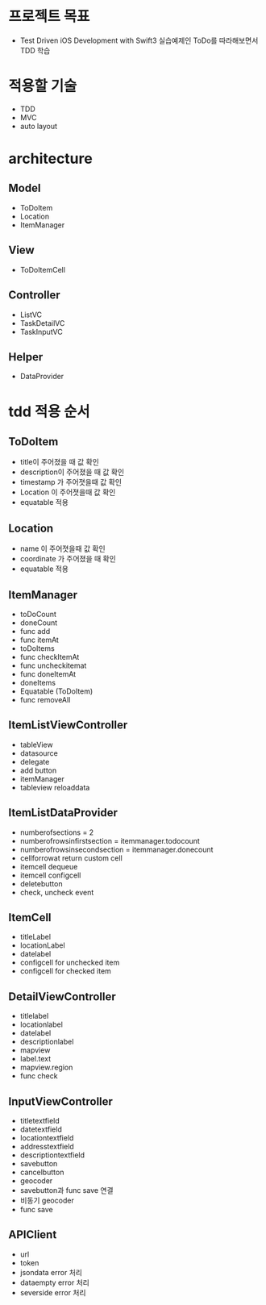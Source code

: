 # 프로젝트 목표
- Test Driven iOS Development with Swift3 실습예제인 ToDo를 따라해보면서 TDD 학습


# 적용할 기술
- TDD
- MVC
- auto layout


# architecture

## Model
- ToDoItem
- Location
- ItemManager

## View
- ToDoItemCell

## Controller
- ListVC
- TaskDetailVC
- TaskInputVC

## Helper
- DataProvider


# tdd 적용 순서

## ToDoItem
- title이 주어졌을 때 값 확인
- description이 주어졌을 때 값 확인
- timestamp 가 주어졋을때 값 확인
- Location 이 주어졋을때 값 확인
- equatable 적용

## Location
- name 이 주어졋을때 값 확인
- coordinate 가 주어졌을 때 확인
- equatable 적용

## ItemManager
- toDoCount
- doneCount
- func add
- func itemAt
- toDoItems
- func checkItemAt
- func uncheckitemat
- func doneItemAt
- doneItems
- Equatable (ToDoItem)
- func removeAll

## ItemListViewController
- tableView
- datasource
- delegate
- add button
- itemManager
- tableview reloaddata

## ItemListDataProvider
- numberofsections = 2
- numberofrowsinfirstsection = itemmanager.todocount
- numberofrowsinsecondsection = itemmanager.donecount
- cellforrowat return custom cell
- itemcell dequeue
- itemcell configcell
- deletebutton
- check, uncheck event

## ItemCell
- titleLabel
- locationLabel
- datelabel
- configcell for unchecked item
- configcell for checked item

## DetailViewController
- titlelabel
- locationlabel
- datelabel
- descriptionlabel
- mapview
- label.text
- mapview.region
- func check

## InputViewController
- titletextfield
- datetextfield
- locationtextfield
- addresstextfield
- descriptiontextfield
- savebutton
- cancelbutton
- geocoder
- savebutton과 func save 연결
- 비동기 geocoder
- func save

## APIClient
- url
- token
- jsondata error 처리
- dataempty error 처리
- severside error 처리





